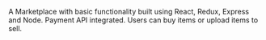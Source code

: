 A Marketplace with basic functionality built using React, Redux, Express and Node. Payment API integrated. Users can buy items or upload items to sell.
